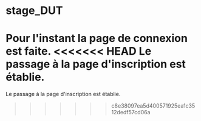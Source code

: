 
# stage_DUT
Pour l'instant la page de connexion est faite.
<<<<<<< HEAD
Le passage à la page d'inscription est établie.
=======
Le passage à la page d'inscription est établie.
>>>>>>> c8e38097ea5d400571925ea1c3512dedf57cd06a
